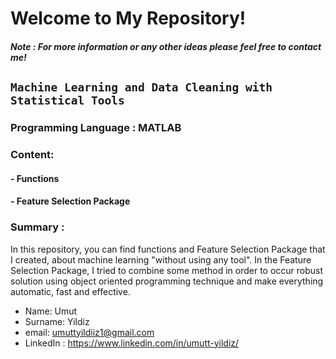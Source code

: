 # Welcome to My Repository!
##### Note : For more information or any other ideas please feel free to contact me!
## `Machine Learning and Data Cleaning with Statistical Tools`

### Programming Language : MATLAB

### Content:
#### - Functions
#### - Feature Selection Package

### Summary : 
In this repository, you can find functions and Feature Selection Package that I created, about machine learning "without using any tool". In the Feature Selection Package, I tried to combine some method in order to occur robust solution using object oriented programming technique and make everything automatic, fast and effective.

- Name: Umut
- Surname: Yildiz
- email: umuttyildiiz1@gmail.com
- LinkedIn : https://www.linkedin.com/in/umutt-yildiz/
